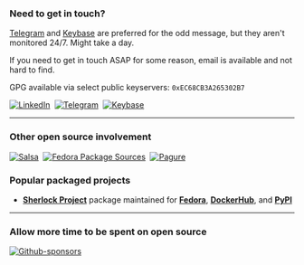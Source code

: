 <!--<h2 padding="0">$ whoami
</h2>-->

<!--
<div align="right">
  <img alt="Debian" width="30px" height="30px" src="https://github.com/devicons/devicon/raw/master/icons/debian/debian-original.svg" />
  <img alt="Fedora" width="30px" height="30px" src="https://raw.githubusercontent.com/devicons/devicon/develop/icons/fedora/fedora-plain.svg" />
  <img alt="Python" width="30px" height="30px" src="https://raw.githubusercontent.com/devicons/devicon/develop/icons/python/python-original.svg" />
</div>
-->


<h3>Need to get in touch?
<!-- <a href="https://t.me/ppfeister">
<img align="right" alt="Telegram" src="https://img.shields.io/badge/Telegram-2CA5E0?style=for-the-badge&logo=telegram&logoColor=white)" />
</a> -->
<!--<a href="https://t.me/ppfeister">
<img align="right" alt="Keybase" src="https://img.shields.io/badge/Keybase-ff7300?style=for-the-badge&logo=keybase&logoColor=white" />-->
</a>
</h3>

[Telegram][Telegram] and [Keybase][Keybase] are preferred for the odd message, but they aren't monitored 24/7. Might take a day.

If you need to get in touch ASAP for some reason, email is available and not hard to find.

GPG available via select public keyservers: `0xEC68CB3A265302B7`

[![LinkedIn](https://img.shields.io/badge/LinkedIn-0077B5?style=for-the-badge&logo=linkedin&logoColor=white)][LinkedIn]
&nbsp;[![Telegram](https://img.shields.io/badge/Telegram-24A1DE?style=for-the-badge&logo=telegram&logoColor=white)][Telegram]
&nbsp;[![Keybase](https://img.shields.io/badge/Keybase-ff7300?style=for-the-badge&logo=keybase&logoColor=white)][Keybase]

___

<h3>
Other open source involvement
<!--
<a href="">
<img align="right" src="" />
</a>
<a href="">
<img align="right" src="" />
</a>
-->
</h3>

<!--[![GitLab](https://img.shields.io/badge/gitlab-%23181717.svg?style=for-the-badge&logo=gitlab&logoColor=white)][GitLab]-->
[![Salsa](https://img.shields.io/badge/Debian%20Salsa-D70A53.svg?style=for-the-badge&logo=debian&logoColor=white)][Debian Salsa]
&nbsp;[![Fedora Package Sources](https://img.shields.io/badge/Fedora%20Pagure-3c6eb4.svg?style=for-the-badge&logo=fedora&logoColor=white)][Fedora Pagure]
&nbsp;[![Pagure](https://img.shields.io/badge/Pagure-7968b6.svg?style=for-the-badge&logo=redhat&logoColor=white)][Pagure]

### Popular packaged projects

- [__Sherlock Project__][sherlock-github] package maintained for [__Fedora__][sherlock-fedora], [__DockerHub__][sherlock-dockerhub], and [__PyPI__][sherlock-pypi]

<!--
___

<p align="left">
    <img src="https://github-profile-trophy.vercel.app/?username=ppfeister&no-frame=true&no-bg=true&theme=nord&margin-w=20&rank=SECRET,SSS,SS,S,AAA,AA,A" alt="Trophies GitHub" />
</p>
-->
___

<h3>
Allow more time to be spent on open source
</h3>

[![Github-sponsors](https://img.shields.io/badge/sponsor-30363D?style=for-the-badge&logo=GitHub-Sponsors&logoColor=#EA4AAA)][GitHub Sponsors]


<!-- Outbound -->

[Telegram]: https://t.me/ppfeister
[LinkedIn]: https://www.linkedin.com/in/paulpfeister/
[Keybase]: https://keybase.io/ppfeister
[GitLab]: https://gitlab.com/ppfeister
[Debian Salsa]: https://salsa.debian.org/ppfeister
[Pagure]: https://pagure.io/user/ppfeister
[Fedora Pagure]: https://src.fedoraproject.org/user/ppfeister/projects
[GitHub Sponsors]: https://github.com/sponsors/ppfeister

[sherlock-github]: https://github.com/sherlock-project/sherlock
[sherlock-fedora]: https://src.fedoraproject.org/rpms/sherlock-project
[sherlock-dockerhub]: https://hub.docker.com/r/sherlock/sherlock
[sherlock-pypi]: https://pypi.org/project/sherlock-project/


<!-- Saved assets

![Fedora](https://img.shields.io/badge/Fedora-294172?style=for-the-badge&logo=fedora&logoColor=white)
![Debian](https://img.shields.io/badge/Debian-D70A53?style=for-the-badge&logo=debian&logoColor=white)
![Python](https://img.shields.io/badge/python-3670A0?style=for-the-badge&logo=python&logoColor=ffdd54)
![Go](https://img.shields.io/badge/go-%2300ADD8.svg?style=for-the-badge&logo=go&logoColor=white)

-->

